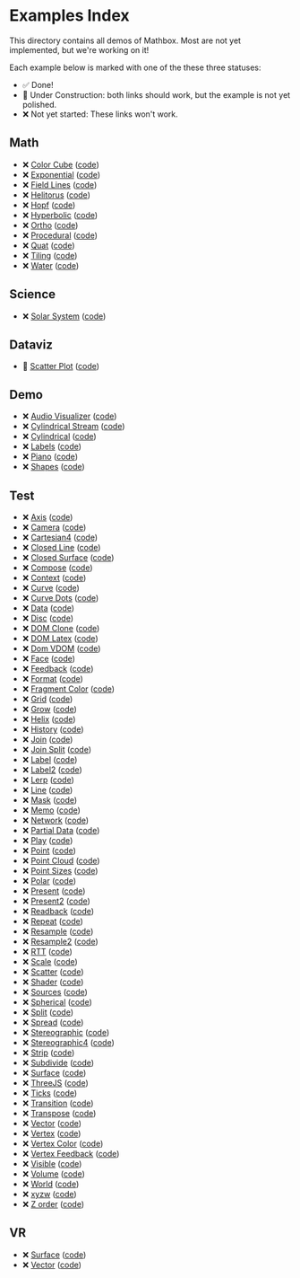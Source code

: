 # Examples Index

This directory contains all demos of Mathbox. Most are not yet implemented, but we're working on it!

Each example below is marked with one of the these three statuses:

- ✅ Done!
- 🚧 Under Construction: both links should work, but the example is not yet polished.
- ❌ Not yet started: These links won't work.

## Math

- ❌ [Color Cube](math/colorcube.html) ([code](https://github.com/mentat-collective/mathbox.cljs/tree/main/dev/mathbox/examples/math/colorcube.clj))
- ❌ [Exponential](math/exponential.html) ([code](https://github.com/mentat-collective/mathbox.cljs/tree/main/dev/mathbox/examples/math/exponential.clj))
- ❌ [Field Lines](math/fieldlines.html) ([code](https://github.com/mentat-collective/mathbox.cljs/tree/main/dev/mathbox/examples/math/fieldlines.clj))
- ❌ [Helitorus](math/helitorus.html) ([code](https://github.com/mentat-collective/mathbox.cljs/tree/main/dev/mathbox/examples/math/helitorus.clj))
- ❌ [Hopf](math/hopf.html) ([code](https://github.com/mentat-collective/mathbox.cljs/tree/main/dev/mathbox/examples/math/hopf.clj))
- ❌ [Hyperbolic](math/hyperbolic.html) ([code](https://github.com/mentat-collective/mathbox.cljs/tree/main/dev/mathbox/examples/math/hyperbolic.clj))
- ❌ [Ortho](math/ortho.html) ([code](https://github.com/mentat-collective/mathbox.cljs/tree/main/dev/mathbox/examples/math/ortho.clj))
- ❌ [Procedural](math/procedural.html) ([code](https://github.com/mentat-collective/mathbox.cljs/tree/main/dev/mathbox/examples/math/procedural.clj))
- ❌ [Quat](math/quat.html) ([code](https://github.com/mentat-collective/mathbox.cljs/tree/main/dev/mathbox/examples/math/quat.clj))
- ❌ [Tiling](math/tiling.html) ([code](https://github.com/mentat-collective/mathbox.cljs/tree/main/dev/mathbox/examples/math/tiling.clj))
- ❌ [Water](math/water.html) ([code](https://github.com/mentat-collective/mathbox.cljs/tree/main/dev/mathbox/examples/math/water.clj))

## Science

- ❌ [Solar System](sci/solarsystem.html) ([code](https://github.com/mentat-collective/mathbox.cljs/tree/main/dev/mathbox/examples/sci/solarsystem.clj))

## Dataviz

- 🚧 [Scatter Plot](dataviz/scatter.html) ([code](https://github.com/mentat-collective/mathbox.cljs/tree/main/dev/mathbox/examples/dataviz/scatter.clj))

## Demo

- ❌ [Audio Visualizer](demo/audio-visualizer.html) ([code](https://github.com/mentat-collective/mathbox.cljs/tree/main/dev/mathbox/examples/demo/audio-visualizer.clj))
- ❌ [Cylindrical Stream](demo/cylindrical-stream.html) ([code](https://github.com/mentat-collective/mathbox.cljs/tree/main/dev/mathbox/examples/demo/cylindrical-stream.clj))
- ❌ [Cylindrical](demo/cylindrical.html) ([code](https://github.com/mentat-collective/mathbox.cljs/tree/main/dev/mathbox/examples/demo/cylindrical.clj))
- ❌ [Labels](demo/labels.html) ([code](https://github.com/mentat-collective/mathbox.cljs/tree/main/dev/mathbox/examples/demo/labels.clj))
- ❌ [Piano](demo/piano.html) ([code](https://github.com/mentat-collective/mathbox.cljs/tree/main/dev/mathbox/examples/demo/piano.clj))
- ❌ [Shapes](demo/shapes.html) ([code](https://github.com/mentat-collective/mathbox.cljs/tree/main/dev/mathbox/examples/demo/shapes.clj))

## Test

- ❌ [Axis](test/axis.html) ([code](https://github.com/mentat-collective/mathbox.cljs/tree/main/dev/mathbox/examples/test/axis.clj))
- ❌ [Camera](test/camera.html) ([code](https://github.com/mentat-collective/mathbox.cljs/tree/main/dev/mathbox/examples/test/camera.clj))
- ❌ [Cartesian4](test/cartesian4.html) ([code](https://github.com/mentat-collective/mathbox.cljs/tree/main/dev/mathbox/examples/test/cartesian4.clj))
- ❌ [Closed Line](test/closed-line.html) ([code](https://github.com/mentat-collective/mathbox.cljs/tree/main/dev/mathbox/examples/test/closed-line.clj))
- ❌ [Closed Surface](test/closed-surface.html) ([code](https://github.com/mentat-collective/mathbox.cljs/tree/main/dev/mathbox/examples/test/closed-surface.clj))
- ❌ [Compose](test/compose.html) ([code](https://github.com/mentat-collective/mathbox.cljs/tree/main/dev/mathbox/examples/test/compose.clj))
- ❌ [Context](test/context.html) ([code](https://github.com/mentat-collective/mathbox.cljs/tree/main/dev/mathbox/examples/test/context.clj))
- ❌ [Curve](test/curve.html) ([code](https://github.com/mentat-collective/mathbox.cljs/tree/main/dev/mathbox/examples/test/curve.clj))
- ❌ [Curve Dots](test/curvedots.html) ([code](https://github.com/mentat-collective/mathbox.cljs/tree/main/dev/mathbox/examples/test/curvedots.clj))
- ❌ [Data](test/data.html) ([code](https://github.com/mentat-collective/mathbox.cljs/tree/main/dev/mathbox/examples/test/data.clj))
- ❌ [Disc](test/disc.html) ([code](https://github.com/mentat-collective/mathbox.cljs/tree/main/dev/mathbox/examples/test/disc.clj))
- ❌ [DOM Clone](test/dom-clone.html) ([code](https://github.com/mentat-collective/mathbox.cljs/tree/main/dev/mathbox/examples/test/dom-clone.clj))
- ❌ [DOM Latex](test/dom-latex.html) ([code](https://github.com/mentat-collective/mathbox.cljs/tree/main/dev/mathbox/examples/test/dom-latex.clj))
- ❌ [Dom VDOM](test/dom-vdom.html) ([code](https://github.com/mentat-collective/mathbox.cljs/tree/main/dev/mathbox/examples/test/dom-vdom.clj))
- ❌ [Face](test/face.html) ([code](https://github.com/mentat-collective/mathbox.cljs/tree/main/dev/mathbox/examples/test/face.clj))
- ❌ [Feedback](test/feedback.html) ([code](https://github.com/mentat-collective/mathbox.cljs/tree/main/dev/mathbox/examples/test/feedback.clj))
- ❌ [Format](test/format.html) ([code](https://github.com/mentat-collective/mathbox.cljs/tree/main/dev/mathbox/examples/test/format.clj))
- ❌ [Fragment Color](test/fragmentcolor.html) ([code](https://github.com/mentat-collective/mathbox.cljs/tree/main/dev/mathbox/examples/test/fragmentcolor.clj))
- ❌ [Grid](test/grid.html) ([code](https://github.com/mentat-collective/mathbox.cljs/tree/main/dev/mathbox/examples/test/grid.clj))
- ❌ [Grow](test/grow.html) ([code](https://github.com/mentat-collective/mathbox.cljs/tree/main/dev/mathbox/examples/test/grow.clj))
- ❌ [Helix](test/helix.html) ([code](https://github.com/mentat-collective/mathbox.cljs/tree/main/dev/mathbox/examples/test/helix.clj))
- ❌ [History](test/history.html) ([code](https://github.com/mentat-collective/mathbox.cljs/tree/main/dev/mathbox/examples/test/history.clj))
- ❌ [Join](test/join.html) ([code](https://github.com/mentat-collective/mathbox.cljs/tree/main/dev/mathbox/examples/test/join.clj))
- ❌ [Join Split](test/joinsplit.html) ([code](https://github.com/mentat-collective/mathbox.cljs/tree/main/dev/mathbox/examples/test/joinsplit.clj))
- ❌ [Label](test/label.html) ([code](https://github.com/mentat-collective/mathbox.cljs/tree/main/dev/mathbox/examples/test/label.clj))
- ❌ [Label2](test/label2.html) ([code](https://github.com/mentat-collective/mathbox.cljs/tree/main/dev/mathbox/examples/test/label2.clj))
- ❌ [Lerp](test/lerp.html) ([code](https://github.com/mentat-collective/mathbox.cljs/tree/main/dev/mathbox/examples/test/lerp.clj))
- ❌ [Line](test/line.html) ([code](https://github.com/mentat-collective/mathbox.cljs/tree/main/dev/mathbox/examples/test/line.clj))
- ❌ [Mask](test/mask.html) ([code](https://github.com/mentat-collective/mathbox.cljs/tree/main/dev/mathbox/examples/test/mask.clj))
- ❌ [Memo](test/memo.html) ([code](https://github.com/mentat-collective/mathbox.cljs/tree/main/dev/mathbox/examples/test/memo.clj))
- ❌ [Network](test/network.html) ([code](https://github.com/mentat-collective/mathbox.cljs/tree/main/dev/mathbox/examples/test/network.clj))
- ❌ [Partial Data](test/partial-data.html) ([code](https://github.com/mentat-collective/mathbox.cljs/tree/main/dev/mathbox/examples/test/partial-data.clj))
- ❌ [Play](test/play.html) ([code](https://github.com/mentat-collective/mathbox.cljs/tree/main/dev/mathbox/examples/test/play.clj))
- ❌ [Point](test/point.html) ([code](https://github.com/mentat-collective/mathbox.cljs/tree/main/dev/mathbox/examples/test/point.clj))
- ❌ [Point Cloud](test/pointcloud.html) ([code](https://github.com/mentat-collective/mathbox.cljs/tree/main/dev/mathbox/examples/test/pointcloud.clj))
- ❌ [Point Sizes](test/pointsizes.html) ([code](https://github.com/mentat-collective/mathbox.cljs/tree/main/dev/mathbox/examples/test/pointsizes.clj))
- ❌ [Polar](test/polar.html) ([code](https://github.com/mentat-collective/mathbox.cljs/tree/main/dev/mathbox/examples/test/polar.clj))
- ❌ [Present](test/present.html) ([code](https://github.com/mentat-collective/mathbox.cljs/tree/main/dev/mathbox/examples/test/present.clj))
- ❌ [Present2](test/present2.html) ([code](https://github.com/mentat-collective/mathbox.cljs/tree/main/dev/mathbox/examples/test/present2.clj))
- ❌ [Readback](test/readback.html) ([code](https://github.com/mentat-collective/mathbox.cljs/tree/main/dev/mathbox/examples/test/readback.clj))
- ❌ [Repeat](test/repeat.html) ([code](https://github.com/mentat-collective/mathbox.cljs/tree/main/dev/mathbox/examples/test/repeat.clj))
- ❌ [Resample](test/resample.html) ([code](https://github.com/mentat-collective/mathbox.cljs/tree/main/dev/mathbox/examples/test/resample.clj))
- ❌ [Resample2](test/resample2.html) ([code](https://github.com/mentat-collective/mathbox.cljs/tree/main/dev/mathbox/examples/test/resample2.clj))
- ❌ [RTT](test/rtt.html) ([code](https://github.com/mentat-collective/mathbox.cljs/tree/main/dev/mathbox/examples/test/rtt.clj))
- ❌ [Scale](test/scale.html) ([code](https://github.com/mentat-collective/mathbox.cljs/tree/main/dev/mathbox/examples/test/scale.clj))
- ❌ [Scatter](test/scatter.html) ([code](https://github.com/mentat-collective/mathbox.cljs/tree/main/dev/mathbox/examples/test/scatter.clj))
- ❌ [Shader](test/shader.html) ([code](https://github.com/mentat-collective/mathbox.cljs/tree/main/dev/mathbox/examples/test/shader.clj))
- ❌ [Sources](test/sources.html) ([code](https://github.com/mentat-collective/mathbox.cljs/tree/main/dev/mathbox/examples/test/sources.clj))
- ❌ [Spherical](test/spherical.html) ([code](https://github.com/mentat-collective/mathbox.cljs/tree/main/dev/mathbox/examples/test/spherical.clj))
- ❌ [Split](test/split.html) ([code](https://github.com/mentat-collective/mathbox.cljs/tree/main/dev/mathbox/examples/test/split.clj))
- ❌ [Spread](test/spread.html) ([code](https://github.com/mentat-collective/mathbox.cljs/tree/main/dev/mathbox/examples/test/spread.clj))
- ❌ [Stereographic](test/stereographic.html) ([code](https://github.com/mentat-collective/mathbox.cljs/tree/main/dev/mathbox/examples/test/stereographic.clj))
- ❌ [Stereographic4](test/stereographic4.html) ([code](https://github.com/mentat-collective/mathbox.cljs/tree/main/dev/mathbox/examples/test/stereographic4.clj))
- ❌ [Strip](test/strip.html) ([code](https://github.com/mentat-collective/mathbox.cljs/tree/main/dev/mathbox/examples/test/strip.clj))
- ❌ [Subdivide](test/subdivide.html) ([code](https://github.com/mentat-collective/mathbox.cljs/tree/main/dev/mathbox/examples/test/subdivide.clj))
- ❌ [Surface](test/surface.html) ([code](https://github.com/mentat-collective/mathbox.cljs/tree/main/dev/mathbox/examples/test/surface.clj))
- ❌ [ThreeJS](test/threejs.html) ([code](https://github.com/mentat-collective/mathbox.cljs/tree/main/dev/mathbox/examples/test/threejs.clj))
- ❌ [Ticks](test/ticks.html) ([code](https://github.com/mentat-collective/mathbox.cljs/tree/main/dev/mathbox/examples/test/ticks.clj))
- ❌ [Transition](test/transition.html) ([code](https://github.com/mentat-collective/mathbox.cljs/tree/main/dev/mathbox/examples/test/transition.clj))
- ❌ [Transpose](test/transpose.html) ([code](https://github.com/mentat-collective/mathbox.cljs/tree/main/dev/mathbox/examples/test/transpose.clj))
- ❌ [Vector](test/vector.html) ([code](https://github.com/mentat-collective/mathbox.cljs/tree/main/dev/mathbox/examples/test/vector.clj))
- ❌ [Vertex](test/vertex.html) ([code](https://github.com/mentat-collective/mathbox.cljs/tree/main/dev/mathbox/examples/test/vertex.clj))
- ❌ [Vertex Color](test/vertexcolor.html) ([code](https://github.com/mentat-collective/mathbox.cljs/tree/main/dev/mathbox/examples/test/vertexcolor.clj))
- ❌ [Vertex Feedback](test/vertexfeedback.html) ([code](https://github.com/mentat-collective/mathbox.cljs/tree/main/dev/mathbox/examples/test/vertexfeedback.clj))
- ❌ [Visible](test/visible.html) ([code](https://github.com/mentat-collective/mathbox.cljs/tree/main/dev/mathbox/examples/test/visible.clj))
- ❌ [Volume](test/volume.html) ([code](https://github.com/mentat-collective/mathbox.cljs/tree/main/dev/mathbox/examples/test/volume.clj))
- ❌ [World](test/world.html) ([code](https://github.com/mentat-collective/mathbox.cljs/tree/main/dev/mathbox/examples/test/world.clj))
- ❌ [xyzw](test/xyzw.html) ([code](https://github.com/mentat-collective/mathbox.cljs/tree/main/dev/mathbox/examples/test/xyzw.clj))
- ❌ [Z order](test/zorder.html) ([code](https://github.com/mentat-collective/mathbox.cljs/tree/main/dev/mathbox/examples/test/zorder.clj))

## VR


- ❌ [Surface](vr/surface.html) ([code](https://github.com/mentat-collective/mathbox.cljs/tree/main/dev/mathbox/examples/vr/surface.clj))
- ❌ [Vector](vr/vector.html) ([code](https://github.com/mentat-collective/mathbox.cljs/tree/main/dev/mathbox/examples/vr/vector.clj))
